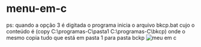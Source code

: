 # menu-em-c

ps: quando a opção 3 é digitada o programa inicia o arquivo bkcp.bat cujo o conteúdo é (copy C:\programas-C\pasta1  C:\programas-C\bkcp) onde o mesmo copia tudo que está em pasta 1 para pasta bckp
![meu em c](https://github.com/santiagoNogueira66/menu-em-C/assets/118860480/f09eea6e-562a-41ce-b762-a8977992d806)
